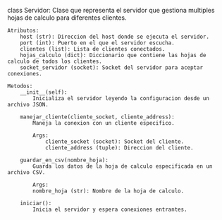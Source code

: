 class Servidor:
Clase que representa el servidor que gestiona multiples hojas de calculo para diferentes clientes.

    Atributos:
        host (str): Direccion del host donde se ejecuta el servidor.
        port (int): Puerto en el que el servidor escucha.
        clientes (list): Lista de clientes conectados.
        hojas_calculo (dict): Diccionario que contiene las hojas de calculo de todos los clientes.
        socket_servidor (socket): Socket del servidor para aceptar conexiones.

    Metodos:
        __init__(self):
            Inicializa el servidor leyendo la configuracion desde un archivo JSON.

        manejar_cliente(cliente_socket, cliente_address):
            Maneja la conexion con un cliente especifico.

            Args:
                cliente_socket (socket): Socket del cliente.
                cliente_address (tuple): Direccion del cliente.

        guardar_en_csv(nombre_hoja):
            Guarda los datos de la hoja de calculo especificada en un archivo CSV.

            Args:
            nombre_hoja (str): Nombre de la hoja de calculo.

        iniciar():
            Inicia el servidor y espera conexiones entrantes.